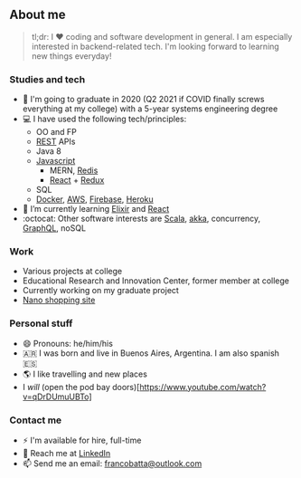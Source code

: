 ## About me
> tl;dr: I :heart: coding and software development in general. I am especially interested in backend-related tech. I'm looking forward to learning new things everyday!
### Studies and tech
- :book: I'm going to graduate in 2020 (Q2 2021 if COVID finally screws everything at my college) with a 5-year systems engineering degree
- :computer: I have used the following tech/principles:
  - OO and FP
  - [REST](https://standards.rest/) APIs
  - Java 8
  - [Javascript](https://developer.mozilla.org/en-US/docs/Web/JavaScript)
    - MERN, [Redis](https://redis.io/)
    - [React](https://reactjs.org/) + [Redux](https://react-redux.js.org/)
  - SQL
  - [Docker](https://www.docker.com/), [AWS](https://aws.amazon.com/es/), [Firebase](https://firebase.google.com/), [Heroku](https://www.heroku.com/)
- 🌱 I’m currently learning [Elixir](https://elixir-lang.org/) and [React](https://reactjs.org/)
- :octocat: Other software interests are [Scala](https://www.scala-lang.org/), [akka](https://akka.io/), concurrency, [GraphQL](https://graphql.org/), noSQL
### Work
- Various projects at college
- Educational Research and Innovation Center, former member at college
- Currently working on my graduate project
- [Nano shopping site](https://librosoma.web.app)
### Personal stuff
- 😄 Pronouns: he/him/his
- :argentina: I was born and live in Buenos Aires, Argentina. I am also spanish :es:
- :earth_americas: I like travelling and new places
- I _will_ (open the pod bay doors)[https://www.youtube.com/watch?v=qDrDUmuUBTo]
### Contact me
- ⚡ I'm available for hire, full-time
- 💬	Reach me at [LinkedIn](https://www.linkedin.com/in/francobatta/)
- 📫 Send me an email: francobatta@outlook.com
